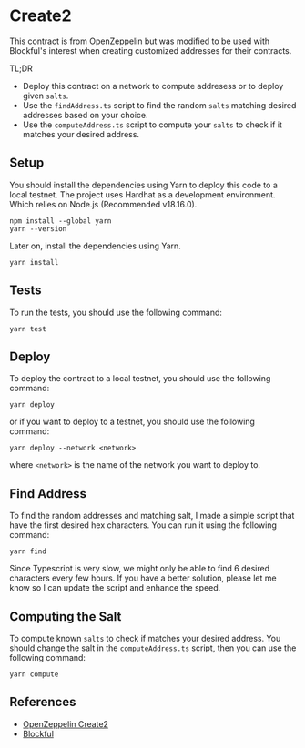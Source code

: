# Create2

This contract is from OpenZeppelin but was modified to be used with Blockful's interest when creating customized addresses for their contracts.

TL;DR

- Deploy this contract on a network to compute addresess or to deploy given `salts`.
- Use the `findAddress.ts` script to find the random `salts` matching desired addresses based on your choice.
- Use the `computeAddress.ts` script to compute your `salts` to check if it matches your desired address.

## Setup

You should install the dependencies using Yarn to deploy this code to a local testnet. The project uses Hardhat as a development environment. Which relies on Node.js (Recommended v18.16.0).

```
npm install --global yarn
yarn --version
```

Later on, install the dependencies using Yarn.

```
yarn install
```

## Tests

To run the tests, you should use the following command:

```
yarn test
```

## Deploy

To deploy the contract to a local testnet, you should use the following command:

```
yarn deploy
```

or if you want to deploy to a testnet, you should use the following command:

```
yarn deploy --network <network>
```

where `<network>` is the name of the network you want to deploy to.

## Find Address

To find the random addresses and matching salt, I made a simple script that have the first desired hex characters. You can run it using the following command:

```
yarn find
```

Since Typescript is very slow, we might only be able to find 6 desired characters every few hours. If you have a better solution, please let me know so I can update the script and enhance the speed.

## Computing the Salt

To compute known `salts` to check if matches your desired address. You should change the salt in the `computeAddress.ts` script, then you can use the following command:

```
yarn compute
```

## References

- [OpenZeppelin Create2](https://github.com/OpenZeppelin/openzeppelin-contracts/blob/master/contracts/utils/Create2.sol)
- [Blockful](https://github.com/blockful-io)
